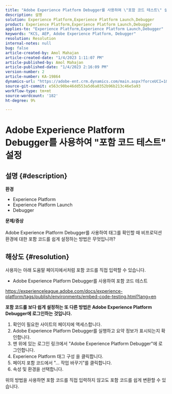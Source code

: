 ```yaml
---
title: "Adobe Experience Platform Debugger를 사용하여 \"포함 코드 테스트\" 설정"
description: 설명
solution: Experience Platform,Experience Platform Launch,Debugger
product: Experience Platform,Experience Platform Launch,Debugger
applies-to: "Experience Platform,Experience Platform Launch,Debugger"
keywords: "KCS, AEP, Adobe Experience Platform, Debugger"
resolution: Resolution
internal-notes: null
bug: false
article-created-by: Amol Mahajan
article-created-date: "1/4/2023 1:11:07 PM"
article-published-by: Amol Mahajan
article-published-date: "1/4/2023 2:16:09 PM"
version-number: 2
article-number: KA-19864
dynamics-url: "https://adobe-ent.crm.dynamics.com/main.aspx?forceUCI=1&pagetype=entityrecord&etn=knowledgearticle&id=9d41f23a-318c-ed11-81ad-6045bd0061cb"
source-git-commit: e563c90be46dd553a5d6a0352b96b213c46e5a93
workflow-type: tm+mt
source-wordcount: '182'
ht-degree: 9%

---
```


# Adobe Experience Platform Debugger를 사용하여 &quot;포함 코드 테스트&quot; 설정

## 설명 {#description}

<b>환경</b>
- Experience Platform
- Experience Platform Launch
- Debugger



<b>문제/증상</b><br><br>Adobe Experience Platform Debugger를 사용하여 태그를 확인할 때 비프로덕션 환경에 대한 포함 코드를 쉽게 설정하는 방법은 무엇입니까?<br>

## 해상도 {#resolution}

사용자는 아래 도움말 페이지에서처럼 포함 코드를 직접 입력할 수 있습니다.
- Adobe Experience Platform Debugger를 사용하여 포함 코드 테스트


https://experienceleague.adobe.com/docs/experience-platform/tags/publish/environments/embed-code-testing.html?lang=en

<b>포함 코드를 보다 쉽게 설정하는 또 다른 방법은 Adobe Experience Platform Debugger에 로그인하는 것입니다.</b>

1. 확인이 필요한 사이트의 페이지에 액세스합니다.
2. Adobe Experience Platform Debugger를 실행하고 요약 정보가 표시되는지 확인합니다.
3. 맨 위에 있는 로그인 링크에서 &quot;Adobe Experience Platform Debugger&quot;에 로그인합니다.
4. Experience Platform 태그 구성 을 클릭합니다.
5. 페이지 포함 코드에서 &quot;... 작업 바꾸기&quot;를 클릭합니다.
6. 속성 및 환경을 선택합니다.


위의 방법을 사용하면 포함 코드를 직접 입력하지 않고도 포함 코드를 쉽게 변환할 수 있습니다.

